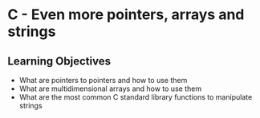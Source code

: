 # C - Even more pointers, arrays and strings

## Learning Objectives

* What are pointers to pointers and how to use them
* What are multidimensional arrays and how to use them
* What are the most common C standard library functions to manipulate strings

